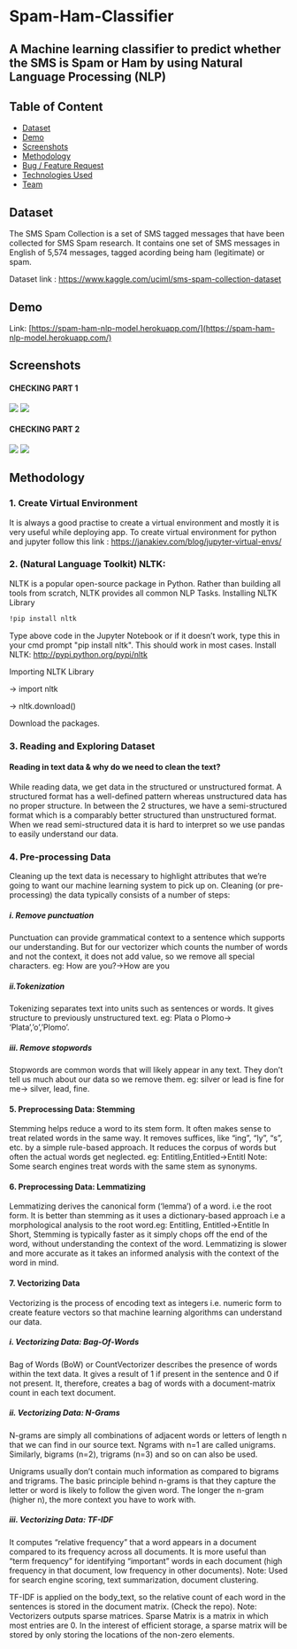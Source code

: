 # Spam-Ham-Classifier 
## A Machine learning classifier to predict whether the SMS is Spam or Ham by using Natural Language Processing (NLP)

## Table of Content

  * [Dataset](#dataset)
  * [Demo](#demo)
  * [Screenshots](#screenshots)
  * [Methodology](#methodology)
  * [Bug / Feature Request](#bug--feature-request)
  * [Technologies Used](#technologies-used)
  * [Team](#team)
  
## Dataset
The SMS Spam Collection is a set of SMS tagged messages that have been collected for SMS Spam research. It contains one set of SMS messages in English of 5,574 messages, tagged acording being ham (legitimate) or spam.

Dataset link : https://www.kaggle.com/uciml/sms-spam-collection-dataset

## Demo
Link: [https://spam-ham-nlp-model.herokuapp.com/](https://spam-ham-nlp-model.herokuapp.com/)

## Screenshots

#### CHECKING PART 1 

<a href="url"><img src="https://github.com/Pratik180198/Spam-Ham/blob/master/Screenshots/Screenshot%20(69).png"></a>
<a href="url"><img src="https://github.com/Pratik180198/Spam-Ham/blob/master/Screenshots/Screenshot%20(70).png"></a>

#### CHECKING PART 2

<a href="url"><img src="https://github.com/Pratik180198/Spam-Ham/blob/master/Screenshots/Screenshot%20(72).png"></a>
<a href="url"><img src="https://github.com/Pratik180198/Spam-Ham/blob/master/Screenshots/Screenshot%20(71).png"></a>

## Methodology

### 1. Create Virtual Environment
It is always a good practise to create a virtual environment and mostly it is very useful while deploying app. To create virtual environment for python and jupyter follow this link : https://janakiev.com/blog/jupyter-virtual-envs/

### 2. (Natural Language Toolkit) NLTK:
NLTK is a popular open-source package in Python. Rather than building all tools from scratch, NLTK provides all common NLP Tasks.
Installing NLTK Library
```bash
!pip install nltk 
```
Type above code in the Jupyter Notebook or if it doesn’t work, type this in your cmd prompt "pip install nltk". This should work in most cases. Install NLTK: http://pypi.python.org/pypi/nltk

Importing NLTK Library

-> import nltk

-> nltk.download()

Download the packages.

### 3. Reading and Exploring Dataset

#### Reading in text data & why do we need to clean the text?
While reading data, we get data in the structured or unstructured format. A structured format has a well-defined pattern whereas unstructured data has no proper structure. In between the 2 structures, we have a semi-structured format which is a comparably better structured than unstructured format. When we read semi-structured data it is hard to interpret so we use pandas to easily understand our data.

### 4. Pre-processing Data
Cleaning up the text data is necessary to highlight attributes that we’re going to want our machine learning system to pick up on. Cleaning (or pre-processing) the data typically consists of a number of steps:

##### i. Remove punctuation
Punctuation can provide grammatical context to a sentence which supports our understanding. But for our vectorizer which counts the number of words and not the context, it does not add value, so we remove all special characters. eg: How are you?->How are you

##### ii.Tokenization
Tokenizing separates text into units such as sentences or words. It gives structure to previously unstructured text. eg: Plata o Plomo-> ‘Plata’,’o’,’Plomo’.

##### iii. Remove stopwords
Stopwords are common words that will likely appear in any text. They don’t tell us much about our data so we remove them. eg: silver or lead is fine for me-> silver, lead, fine.

#### 5. Preprocessing Data: Stemming
Stemming helps reduce a word to its stem form. It often makes sense to treat related words in the same way. It removes suffices, like “ing”, “ly”, “s”, etc. by a simple rule-based approach. It reduces the corpus of words but often the actual words get neglected. eg: Entitling,Entitled->Entitl Note: Some search engines treat words with the same stem as synonyms.

#### 6. Preprocessing Data: Lemmatizing
Lemmatizing derives the canonical form (‘lemma’) of a word. i.e the root form. It is better than stemming as it uses a dictionary-based approach i.e a morphological analysis to the root word.eg: Entitling, Entitled->Entitle In Short, Stemming is typically faster as it simply chops off the end of the word, without understanding the context of the word. Lemmatizing is slower and more accurate as it takes an informed analysis with the context of the word in mind.

#### 7. Vectorizing Data
Vectorizing is the process of encoding text as integers i.e. numeric form to create feature vectors so that machine learning algorithms can understand our data.

##### i. Vectorizing Data: Bag-Of-Words
Bag of Words (BoW) or CountVectorizer describes the presence of words within the text data. It gives a result of 1 if present in the sentence and 0 if not present. It, therefore, creates a bag of words with a document-matrix count in each text document.

##### ii. Vectorizing Data: N-Grams
N-grams are simply all combinations of adjacent words or letters of length n that we can find in our source text. Ngrams with n=1 are called unigrams. Similarly, bigrams (n=2), trigrams (n=3) and so on can also be used.

Unigrams usually don’t contain much information as compared to bigrams and trigrams. The basic principle behind n-grams is that they capture the letter or word is likely to follow the given word. The longer the n-gram (higher n), the more context you have to work with.

##### iii. Vectorizing Data: TF-IDF
It computes “relative frequency” that a word appears in a document compared to its frequency across all documents. It is more useful than “term frequency” for identifying “important” words in each document (high frequency in that document, low frequency in other documents). Note: Used for search engine scoring, text summarization, document clustering.

TF-IDF is applied on the body_text, so the relative count of each word in the sentences is stored in the document matrix. (Check the repo). Note: Vectorizers outputs sparse matrices. Sparse Matrix is a matrix in which most entries are 0. In the interest of efficient storage, a sparse matrix will be stored by only storing the locations of the non-zero elements.
